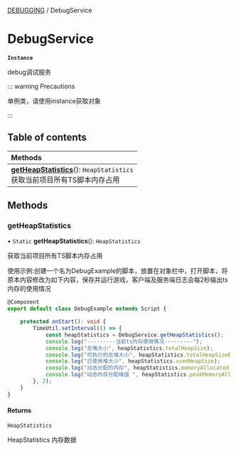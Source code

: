 [DEBUGGING](../groups/Core.DEBUGGING.md) / DebugService

# DebugService <Badge type="tip" text="Class" /> <Score text="DebugService" />

**`Instance`**

debug调试服务

::: warning Precautions

单例类，请使用instance获取对象

:::

## Table of contents

| Methods |
| :-----|
| **[getHeapStatistics](mw.DebugService.md#getheapstatistics)**(): `HeapStatistics` <br> 获取当前项目所有TS脚本内存占用|

## Methods

### getHeapStatistics <Score text="getHeapStatistics" /> 

• `Static` **getHeapStatistics**(): `HeapStatistics` 

获取当前项目所有TS脚本内存占用


使用示例:创建一个名为DebugExample的脚本，放置在对象栏中，打开脚本，将原本内容修改为如下内容，保存并运行游戏，客户端及服务端日志会每2秒输出ts内存的使用情况
```ts
@Component
export default class DebugExample extends Script {

    protected onStart(): void {
        TimeUtil.setInterval(() => {
            const heapStatistics = DebugService.getHeapStatistics();
            console.log("---------当前ts内存使用情况---------");
            console.log("总堆大小", heapStatistics.totalHeapSize);
            console.log("可执行的总堆大小", heapStatistics.totalHeapSizeExecutable);
            console.log("已使用堆大小", heapStatistics.usedHeapSize);
            console.log("动态分配的内存", heapStatistics.memoryAllocated ? heapStatistics.memoryAllocated : 0);
            console.log("动态内存分配峰值 ", heapStatistics.peakMemoryAllocated ? heapStatistics.peakMemoryAllocated : 0);
        }, 2);
    }
}
```

#### Returns

`HeapStatistics`

HeapStatistics 内存数据
